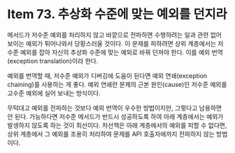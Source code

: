# Item 73. 추상화 수준에 맞는 예외를 던지라
메서드가 저수준 예외를 처리하지 않고 바깥으로 전파하면 수행하려는 일과 관련 없어 보이는 예외가 튀어나와서 당황스러울 것이다. 
이 문제를 피하려면 상위 계층에서는 저수준 예외를 잡아 자신의 추상화 수준에 맞는 예외로 바꿔 던져야 한다. 
이를 예외 번역(exception translation)이라 한다.

예외를 번역할 때, 저수준 예외가 디버깅에 도움이 된다면 예외 연쇄(exception chaining)를 사용하는 게 좋다. 
예외 연쇄란 문제의 근본 원인(cause)인 저수준 예외를 고수준 예외에 실어 보내는 방식이다.

무턱대고 예외를 전파하는 것보다 예외 번역이 우수한 방법이지만, 그렇다고 남용하면 안 된다. 
가능하다면 저수준 메서드가 반드시 성공하도록 하여 아래 계층에서는 예외가 발생하지 않도록 하는 것이 최선이다. 
차선책은 아래 계층에서의 예외를 피할 수 없다면, 상위 계층에서 그 예외를 조용히 처리하여 문제를 API 호출자에까지 전파하지 않는 방법이다. 